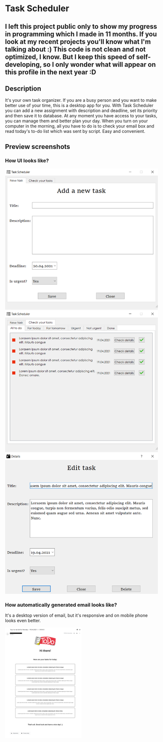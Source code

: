 # Task Scheduler
## I left this project public only to show my progress in programming which I made in 11 months. If you look at my recent projects you'll know what I'm talking about :) This code is not clean and not optimized, I know. But I keep this speed of self-developing, so I only wonder what will appear on this profile in the next year :D 



## Description
It's your own task organizer. If you are a busy person and you want to make better use of your time, this is a desktop app for you. With Task Scheduler you can add a new assignment with description and deadline, set its priority and then save it to database. At any moment you have access to your tasks, you can manage them and better plan your day. When you turn on your computer in the morning, all you have to do is to check your email box and read today's to-do list which was sent by script. Easy and convenient.

## Preview screenshots


### How UI looks like?

<img src="preview_screenshots/addANewTask.png" alt="add a new task preview screenshot">
<img src="preview_screenshots/listOfTasks.png" alt="list of tasks screenshot">
<img src="preview_screenshots/editTask.png" alt="edit task screenshot">


### How automatically generated email looks like?

It's a desktop version of email, but it's responsive and on mobile phone looks even better.

<img src="preview_screenshots/email.png" alt="email preview screenshot" style=" width: 50%; height: auto;">
